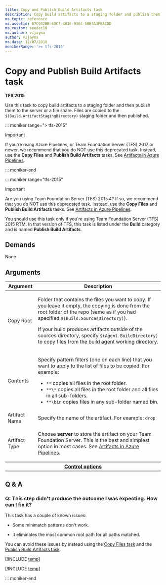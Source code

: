 ```yaml
---
title: Copy and Publish Build Artifacts task
description: Copy build artifacts to a staging folder and publish them with Azure Pipelines and Team Foundation Server (TFS)
ms.topic: reference
ms.assetid: 67C942BB-6DC7-4016-9364-50E3A3FEACDD
ms.custom: seodec18
ms.author: vijayma
author: vijayma
ms.date: 12/07/2018
monikerRange: '>= tfs-2015'
---
```


# Copy and Publish Build Artifacts task

**TFS 2015**

Use this task to copy build artifacts to a staging folder and then publish them to the server or a file share.
Files are copied to the `$(Build.ArtifactStagingDirectory)` staging folder and then published.

::: moniker range="> tfs-2015"

> [!IMPORTANT]
>
> If you're using Azure Pipelines, or Team Foundation Server (TFS) 2017 or newer, we recommend that you do NOT use this deprecated task.
> Instead, use the **Copy Files** and **Publish Build Artifacts** tasks. See [Artifacts in Azure Pipelines](../../artifacts/build-artifacts.md).

::: moniker-end

::: moniker range="tfs-2015"

> [!IMPORTANT]
>
> Are you using Team Foundation Server (TFS) 2015.4? If so, we recommend that you do NOT use this deprecated task.
> Instead, use the **Copy Files** and **Publish Build Artifacts** tasks. See [Artifacts in Azure Pipelines](../../artifacts/build-artifacts.md).
>
> You should use this task only if you're using Team Foundation Server (TFS) 2015 RTM.
> In that version of TFS, this task is listed under the **Build** category and is named **Publish Build Artifacts**.

## Demands

None

## Arguments

<table>
<thead>
<tr>
<th>Argument</th>
<th>Description</th>
</tr>
</thead>
<tr>
<td>Copy Root</td>
<td>
<p>Folder that contains the files you want to copy. If you leave it empty, the copying is done from the root folder of the repo (same as if you had specified <code>$(Build.SourcesDirectory)</code>).</p>
<p>If your build produces artifacts outside of the sources directory, specify <code>$(Agent.BuildDirectory)</code> to copy files from the build agent working directory.</p>
</td>
</tr>
<tr>
<td>Contents</td>
<td><p>Specify pattern filters (one on each line) that you want to apply to the list of files to be copied. For example:
</p>
<ul>
<li><code>**</code> copies all files in the root folder.</li>
<li><code>**\*</code> copies all files in the root folder and all files in all sub-folders.</li>
<li><code>**\bin</code> copies files in any sub-folder named bin.</li>
</ul>
</td>
</tr>
<tr>
<td>Artifact Name</td>
<td>Specify the name of the artifact. For example: <code>drop</code></td>
</tr>
<tr>
<td>Artifact Type</td>
<td>
<p>Choose <strong>server</strong> to store the artifact on your Team Foundation Server. This is the best and simplest option in most cases. See <a href="../../artifacts/build-artifacts.md" data-raw-source="[Artifacts in Azure Pipelines](../../artifacts/build-artifacts.md)">Artifacts in Azure Pipelines</a>.</p>
</td>
</tr>

<tr>
<th style="text-align: center" colspan="2"><a href="~/pipelines/process/tasks.md#controloptions" data-raw-source="[Control options](../../process/tasks.md#controloptions)">Control options</a></th>
</tr>

</table>

## Q & A

<!-- BEGINSECTION class="md-qanda" -->

### Q: This step didn't produce the outcome I was expecting. How can I fix it?

This task has a couple of known issues:

- Some minimatch patterns don't work.

- It eliminates the most common root path for all paths matched.

You can avoid these issues by instead using the [Copy Files task](copy-files.md) and the [Publish Build Artifacts task](publish-build-artifacts.md).

[!INCLUDE [temp](../includes/build-step-common-qa.md)]

[!INCLUDE [temp](../../includes/qa-versions.md)]

::: moniker-end

<!-- ENDSECTION -->
